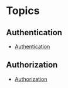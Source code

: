 # Topics

## Authentication

- [Authentication](10_authz/README.md)

## Authorization

- [Authorization](12_authz/README.md)



